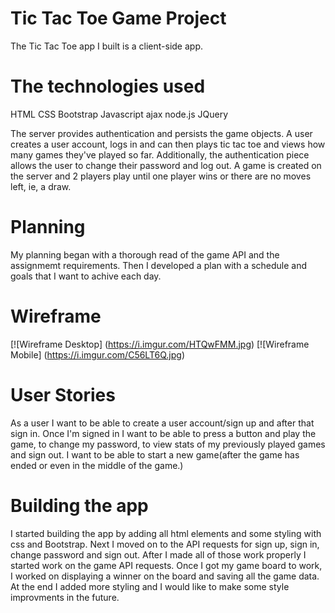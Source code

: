 # Tic Tac Toe Game Project
The Tic Tac Toe app I built is a client-side app.

# The technologies used
HTML
CSS
Bootstrap
Javascript
ajax
node.js
JQuery

The server provides authentication and persists the game objects. A user creates a user account, logs in and can then plays tic tac toe and views how many games they've played so far. Additionally, the authentication piece allows the user to change their password and log out. A game is created on the server and 2 players play until one player wins or there are no moves left, ie, a draw.

# Planning
My planning began with a thorough read of the game API and the assignmemt requirements. Then I developed a plan with a schedule and goals that I want to achive each day.


# Wireframe

[![Wireframe Desktop] (https://i.imgur.com/HTQwFMM.jpg)
[![Wireframe Mobile] (https://i.imgur.com/C56LT6Q.jpg)


# User Stories
As a user I want to be able to create a user account/sign up and after that sign in.
Once I'm signed in I want to be able to press a button and play the game, to change my password, to view stats of my previously played games and sign out. I want to be able to start a new game(after the game has ended or even in the middle of the game.)

# Building the app
I started building the app by adding all html elements and some styling with css and Bootstrap. Next I moved on to the API requests for sign up, sign in, change password and sign out. After I made all of those work properly I started work on the game API requests. Once I got my game board to work, I worked on displaying a winner on the board and saving all the game data. At the end I added more styling and I would like to make some style improvments in the future.
